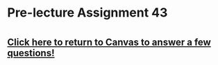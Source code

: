# Pre-lecture Assignment 43

# 



## [Click here to return to Canvas to answer a few questions!](https://psu.instructure.com/courses/1881362/quizzes/3340353)




